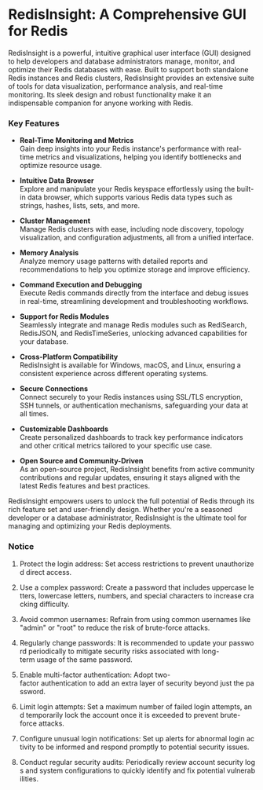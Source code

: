 # RedisInsight: A Comprehensive GUI for Redis

RedisInsight is a powerful, intuitive graphical user interface (GUI) designed to help developers and database administrators manage, monitor, and optimize their Redis databases with ease. Built to support both standalone Redis instances and Redis clusters, RedisInsight provides an extensive suite of tools for data visualization, performance analysis, and real-time monitoring. Its sleek design and robust functionality make it an indispensable companion for anyone working with Redis.

### Key Features

- **Real-Time Monitoring and Metrics**  
  Gain deep insights into your Redis instance's performance with real-time metrics and visualizations, helping you identify bottlenecks and optimize resource usage.

- **Intuitive Data Browser**  
  Explore and manipulate your Redis keyspace effortlessly using the built-in data browser, which supports various Redis data types such as strings, hashes, lists, sets, and more.

- **Cluster Management**  
  Manage Redis clusters with ease, including node discovery, topology visualization, and configuration adjustments, all from a unified interface.

- **Memory Analysis**  
  Analyze memory usage patterns with detailed reports and recommendations to help you optimize storage and improve efficiency.

- **Command Execution and Debugging**  
  Execute Redis commands directly from the interface and debug issues in real-time, streamlining development and troubleshooting workflows.

- **Support for Redis Modules**  
  Seamlessly integrate and manage Redis modules such as RediSearch, RedisJSON, and RedisTimeSeries, unlocking advanced capabilities for your database.

- **Cross-Platform Compatibility**  
  RedisInsight is available for Windows, macOS, and Linux, ensuring a consistent experience across different operating systems.

- **Secure Connections**  
  Connect securely to your Redis instances using SSL/TLS encryption, SSH tunnels, or authentication mechanisms, safeguarding your data at all times.

- **Customizable Dashboards**  
  Create personalized dashboards to track key performance indicators and other critical metrics tailored to your specific use case.

- **Open Source and Community-Driven**  
  As an open-source project, RedisInsight benefits from active community contributions and regular updates, ensuring it stays aligned with the latest Redis features and best practices.

RedisInsight empowers users to unlock the full potential of Redis through its rich feature set and user-friendly design. Whether you're a seasoned developer or a database administrator, RedisInsight is the ultimate tool for managing and optimizing your Redis deployments.

### Notice

1.  Protect the login address: Set access restrictions to prevent unauthorized direct access.
    
2.  Use a complex password: Create a password that includes uppercase letters, lowercase letters, numbers, and special characters to increase cracking difficulty.
    
3.  Avoid common usernames: Refrain from using common usernames like "admin" or "root" to reduce the risk of brute-force attacks.
    
4.  Regularly change passwords: It is recommended to update your password periodically to mitigate security risks associated with long-term usage of the same password.
    
5.  Enable multi-factor authentication: Adopt two-factor authentication to add an extra layer of security beyond just the password.
    
6.  Limit login attempts: Set a maximum number of failed login attempts, and temporarily lock the account once it is exceeded to prevent brute-force attacks.
    
7.  Configure unusual login notifications: Set up alerts for abnormal login activity to be informed and respond promptly to potential security issues.
    
8.  Conduct regular security audits: Periodically review account security logs and system configurations to quickly identify and fix potential vulnerabilities.
        